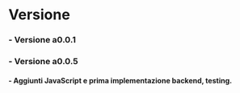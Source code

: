 # Versione

### - **Versione a0.0.1**

### - **Versione a0.0.5**
  #### - Aggiunti JavaScript e prima implementazione backend, testing.
